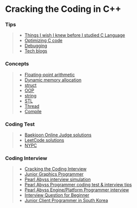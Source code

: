 # Cracking the Coding in C++

### Tips
>  - [Things I wish I knew before I studied C Language](https://modoocode.com/315)
>  - [Optimizing C code](https://modoocode.com/129)
>  - [Debugging](https://modoocode.com/31)
>  - [Tech blogs](https://github.com/liboto00/cracking-the-coding-in-cpp/blob/master/tech-blogs.md)

### Concepts
>  - [Floating-point arithmetic](https://modoocode.com/attachment/%EB%AA%A8%EB%93%A0%20%EC%BB%B4%ED%93%A8%ED%84%B0%20%EA%B3%BC%ED%95%99%EC%9E%90%EA%B0%80%20%EC%95%8C%EC%95%84%EC%95%BC%20%ED%95%A0%20%EB%B6%80%EB%8F%99%20%EC%86%8C%EC%88%98%EC%A0%90%EC%9D%98%20%EB%AA%A8%EB%93%A0%EA%B2%83.pdf)
>  - [Dynamic memory allocation](https://modoocode.com/169)
>  - [struct](https://modoocode.com/55)
>  - [OOP](https://modoocode.com/172)
>  - [string](https://modoocode.com/198)
>  - [STL](https://modoocode.com/219)
>  - [Thread](https://modoocode.com/269)
>  - [Compile](https://modoocode.com/319)

### Coding Test
>  - [Baekjoon Online Judge solutions](https://github.com/tony9402/baekjoon)
>  - [LeetCode solutions](https://github.com/kamyu104/LeetCode-Solutions)
>  - [NYPC](https://nypc.github.io/)
  
### Coding Interview
>  - [Cracking the Coding Interview](https://www.amazon.com/Cracking-Coding-Interview-Programming-Questions/dp/0984782850/ref=sr_1_1?crid=1E59I76S8K0OJ&keywords=cracking+the+coding+interview&qid=1687845251&sprefix=cracking+the+coding+interview%2Caps%2C258&sr=8-1)
>  - [Junior Graphics Programmer](https://erkaman.github.io/posts/junior_graphics_programmer_interview.html)
>  - [Pearl Abyss interview simulation](https://www.youtube.com/watch?v=hohQLVYs3Pw&pp=ygUW7Y6E7Ja067mE7IqkIOyduO2EsOu3sA%3D%3D)
>  - [Pearl Abyss Programmer coding test & interview tips](https://www.youtube.com/watch?v=w1kcHg-6XNU)
>  - [Pearl Abyss Engine/Platform Programmer interview](https://www.youtube.com/watch?v=12ylj9lXkK0)
>  - [Interview Question for Beginner](https://github.com/JaeYeopHan/Interview_Question_for_Beginner)
>  - [Junior Client Programmer in South Korea](https://github.com/Romanticism-GameDeveloper/GameDeveloper-Client-Interview)
